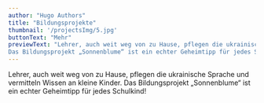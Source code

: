 ```yaml
---
author: "Hugo Authors"
title: "Bildungsprojekte"
thumbnail: '/projectsImg/5.jpg'
buttonText: "Mehr"
previewText: "Lehrer, auch weit weg von zu Hause, pflegen die ukrainische Sprache und vermitteln Wissen an kleine Kinder.
Das Bildungsprojekt „Sonnenblume“ ist ein echter Geheimtipp für jedes Schulkind!"
---
```


Lehrer, auch weit weg von zu Hause, pflegen die ukrainische Sprache und vermitteln Wissen an kleine Kinder.
Das Bildungsprojekt „Sonnenblume“ ist ein echter Geheimtipp für jedes Schulkind!
